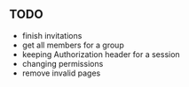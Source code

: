 
## TODO

* finish invitations
* get all members for a group
* keeping Authorization header for a session
* changing permissions
* remove invalid pages

